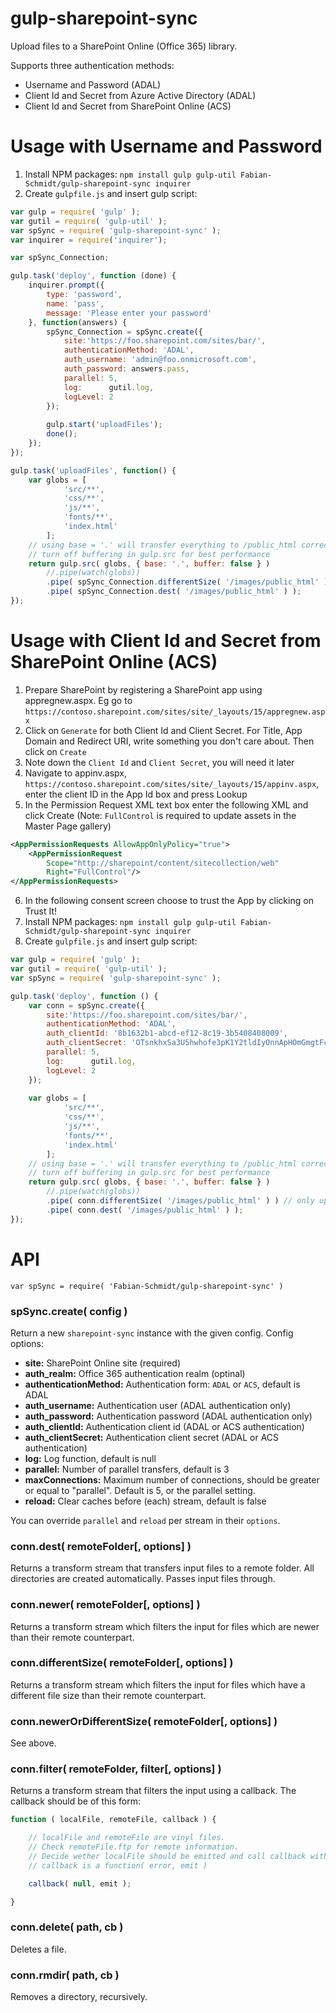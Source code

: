 # gulp-sharepoint-sync
Upload files to a SharePoint Online (Office 365) library.

Supports three authentication methods:
 - Username and Password (ADAL)
 - Client Id and Secret from Azure Active Directory (ADAL)
 - Client Id and Secret from SharePoint Online (ACS)

# Usage with Username and Password

1. Install NPM packages: `npm install gulp gulp-util Fabian-Schmidt/gulp-sharepoint-sync inquirer`
2. Create `gulpfile.js` and insert gulp script:

```javascript
var gulp = require( 'gulp' );
var gutil = require( 'gulp-util' );
var spSync = require( 'gulp-sharepoint-sync' );
var inquirer = require('inquirer');

var spSync_Connection;

gulp.task('deploy', function (done) {
    inquirer.prompt({
		type: 'password',
		name: 'pass',
		message: 'Please enter your password'
	}, function(answers) {
        spSync_Connection = spSync.create({
            site:'https://foo.sharepoint.com/sites/bar/',
            authenticationMethod: 'ADAL',
            auth_username: 'admin@foo.onmicrosoft.com',
            auth_password: answers.pass,
            parallel: 5,
            log:      gutil.log,
            logLevel: 2
        });
        
        gulp.start('uploadFiles');
        done();
    });
});

gulp.task('uploadFiles', function() {
    var globs = [
            'src/**',
            'css/**',
            'js/**',
            'fonts/**',
            'index.html'
        ];
    // using base = '.' will transfer everything to /public_html correctly
    // turn off buffering in gulp.src for best performance
    return gulp.src( globs, { base: '.', buffer: false } )
        //.pipe(watch(globs))
        .pipe( spSync_Connection.differentSize( '/images/public_html' ) ) // only upload newer files
        .pipe( spSync_Connection.dest( '/images/public_html' ) );
});
```


# Usage with Client Id and Secret from SharePoint Online (ACS)

1. Prepare SharePoint by registering a SharePoint app using appregnew.aspx. Eg go to `https://contoso.sharepoint.com/sites/site/_layouts/15/appregnew.aspx`
2. Click on `Generate` for both Client Id and Client Secret. For Title, App Domain and Redirect URI, write something you don't care about. Then click on `Create`
3. Note down the `Client Id` and `Client Secret`, you will need it later
4. Navigate to appinv.aspx, `https://contoso.sharepoint.com/sites/site/_layouts/15/appinv.aspx`, enter the client ID in the App Id box and press Lookup
5. In the Permission Request XML text box enter the following XML and click Create (Note: `FullControl` is required to update assets in the Master Page gallery)  
```xml
<AppPermissionRequests AllowAppOnlyPolicy="true">
    <AppPermissionRequest
        Scope="http://sharepoint/content/sitecollection/web"
        Right="FullControl"/>
</AppPermissionRequests>
```
6. In the following consent screen choose to trust the App by clicking on Trust It!
7. Install NPM packages: `npm install gulp gulp-util Fabian-Schmidt/gulp-sharepoint-sync inquirer`
8. Create `gulpfile.js` and insert gulp script:

```javascript
var gulp = require( 'gulp' );
var gutil = require( 'gulp-util' );
var spSync = require( 'gulp-sharepoint-sync' );

gulp.task('deploy', function () {
    var conn = spSync.create({
        site:'https://foo.sharepoint.com/sites/bar/',
        authenticationMethod: 'ADAL',
        auth_clientId: '8b1632b1-abcd-ef12-8c19-3b5408408009',
        auth_clientSecret: 'OTsnkhxSa3U5hwhofe3pK1Y2tldIyOnnApHOmGmgtFc=',
        parallel: 5,
        log:      gutil.log,
        logLevel: 2
    });
    
    var globs = [
            'src/**',
            'css/**',
            'js/**',
            'fonts/**',
            'index.html'
        ];
    // using base = '.' will transfer everything to /public_html correctly
    // turn off buffering in gulp.src for best performance
    return gulp.src( globs, { base: '.', buffer: false } )
        //.pipe(watch(globs))
        .pipe( conn.differentSize( '/images/public_html' ) ) // only upload newer files
        .pipe( conn.dest( '/images/public_html' ) );
});
```

# API
`var spSync = require( 'Fabian-Schmidt/gulp-sharepoint-sync' )`

### spSync.create( config )

Return a new `sharepoint-sync` instance with the given config. Config options:

- __site:__        SharePoint Online site (required)
- __auth_realm:__   Office 365 authentication realm (optinal)
- __authenticationMethod:__ Authentication form: `ADAL` or `ACS`, default is ADAL
- __auth_username:__ Authentication user (ADAL authentication only)
- __auth_password:__ Authentication password (ADAL authentication only)
- __auth_clientId:__ Authentication client id (ADAL or ACS authentication)
- __auth_clientSecret:__ Authentication client secret (ADAL or ACS authentication)
- __log:__         Log function, default is null
- __parallel:__    Number of parallel transfers, default is 3
- __maxConnections:__ Maximum number of connections, should be greater or equal to "parallel". Default is 5, or the parallel setting.
- __reload:__      Clear caches before (each) stream, default is false

You can override `parallel` and `reload` per stream in their `options`.

### conn.dest( remoteFolder[, options] )

Returns a transform stream that transfers input files to a remote folder.
All directories are created automatically.
Passes input files through.

### conn.newer( remoteFolder[, options] )

Returns a transform stream which filters the input for files
which are newer than their remote counterpart.

### conn.differentSize( remoteFolder[, options] )

Returns a transform stream which filters the input for files
which have a different file size than their remote counterpart.

### conn.newerOrDifferentSize( remoteFolder[, options] )

See above.

### conn.filter( remoteFolder, filter[, options] )

Returns a transform stream that filters the input using a callback.
The callback should be of this form:

```javascript
function ( localFile, remoteFile, callback ) {

	// localFile and remoteFile are vinyl files.
	// Check remoteFile.ftp for remote information.
	// Decide wether localFile should be emitted and call callback with boolean.
	// callback is a function( error, emit )

	callback( null, emit );

}
```

### conn.delete( path, cb )

Deletes a file.

### conn.rmdir( path, cb )

Removes a directory, recursively.


